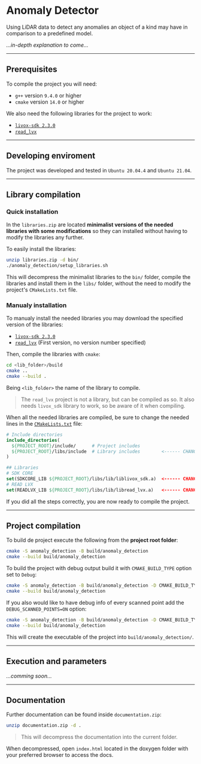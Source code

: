 # Anomaly Detector

Using LiDAR data to detect any anomalies an object of a kind may have in comparison to a predefined model.

*...in-depth explanation to come...*

---

## Prerequisites

To compile the project you will need:

- `g++` version `9.4.0` or higher
- `cmake` version `14.0` or higher

We also need the following libraries for the project to work:

- [`livox-sdk 2.3.0`](https://github.com/Livox-SDK/Livox-SDK/releases/tag/v2.3.0)
- [`read_lvx`](https://github.com/michalpelka/read_lvx)

---

## Developing enviroment

The project was developed and tested in `Ubuntu 20.04.4` and `Ubuntu 21.04`.

---

## Library compilation

### Quick installation

In the `libraries.zip` are located **minimalist versions of the needed libraries with some modifications** so they can installed without having to modify the libraries any further.

To easily install the libraries:

```bash
unzip libraries.zip -d bin/
./anomaly_detection/setup_libraries.sh
```

This will decompress the minimalist libraries to the `bin/` folder, compile the libraries and install them in the `libs/` folder, without the need to modify the project's `CMakeLists.txt` file.

### Manualy installation

To manualy install the needed libraries you may download the specified version of the libraries:

- [`livox-sdk 2.3.0`](https://github.com/Livox-SDK/Livox-SDK/releases/tag/v2.3.0)
- [`read_lvx`](https://github.com/michalpelka/read_lvx) (First version, no version number specified)

Then, compile the libraries with `cmake`:

```bash
cd <lib_folder>/build
cmake ..
cmake --build .
```

Being `<lib_folder>` the name of the library to compile.

> The `read_lvx` project is not a library, but can be compiled as so. It also needs `livox_sdk` library to work, so be aware of it when compiling.

When all the needed libraries are compiled, be sure to change the needed lines in the [`CMakeLists.txt`](CMakeLists.txt) file:

```cmake
# Include directories
include_directories(
  ${PROJECT_ROOT}/include/      # Project includes
  ${PROJECT_ROOT}/libs/include  # Library includes        <------ CHANGE THIS to the location of the libraries' includes
)

## Libraries
# SDK CORE
set(SDKCORE_LIB ${PROJECT_ROOT}/libs/lib/liblivox_sdk.a)  <------ CHANGE THIS to the location of the compiled livox_sdk lib 
# READ LVX
set(READLVX_LIB ${PROJECT_ROOT}/libs/lib/libread_lvx.a)   <------ CHANGE THIS to the location of the compiled read_lvx lib 
```

If you did all the steps correctly, you are now ready to compile the project.

---

## Project compilation

To build de project execute the following from the **project root folder**:

```bash
cmake -S anomaly_detection -B build/anomaly_detection
cmake --build build/anomaly_detection
```

To build the project with debug output build it with `CMAKE_BUILD_TYPE` option set to `Debug`:

```bash
cmake -S anomaly_detection -B build/anomaly_detection -D CMAKE_BUILD_TYPE=Debug
cmake --build build/anomaly_detection
```

If you also would like to have debug info of every scanned point add the `DEBUG_SCANNED_POINTS=ON` option:

```bash
cmake -S anomaly_detection -B build/anomaly_detection -D CMAKE_BUILD_TYPE=Debug -D DEBUG_SCANNED_POINTS=ON
cmake --build build/anomaly_detection
```

This will create the executable of the project into `build/anomaly_detection/`.

---

## Execution and parameters

*...comming soon...*

---

## Documentation

Further documentation can be found inside `documentation.zip`:

```bash
unzip documentation.zip -d .
```

> This will decompress the documentation into the current folder.

When decompressed, open `index.html` located in the doxygen folder with your preferred browser to access the docs.
